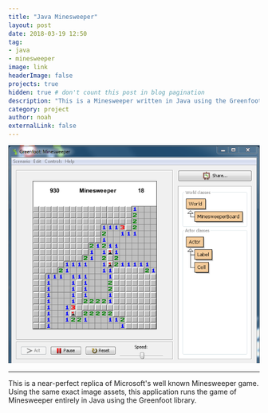 ```yaml
---
title: "Java Minesweeper"
layout: post
date: 2018-03-19 12:50
tag:
- java
- minesweeper
image: link
headerImage: false
projects: true
hidden: true # don't count this post in blog pagination
description: "This is a Minesweeper written in Java using the Greenfoot IDE."
category: project
author: noah
externalLink: false
---
```


![Screenshot](https://raw.githubusercontent.com/noah978/Java-Minesweeper/master/MinesweeperDemo.PNG)

---

This is a near-perfect replica of Microsoft's well known Minesweeper game. Using the same exact image assets, this application runs the game of Minesweeper entirely in Java using the Greenfoot library.
